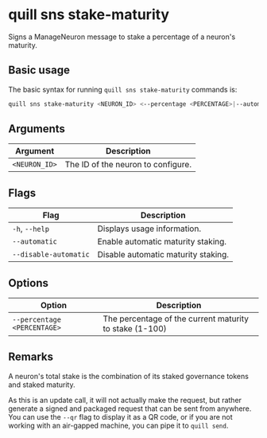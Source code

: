 # quill sns stake-maturity

Signs a ManageNeuron message to stake a percentage of a neuron's maturity.


## Basic usage

The basic syntax for running `quill sns stake-maturity` commands is:

```bash
quill sns stake-maturity <NEURON_ID> <--percentage <PERCENTAGE>|--automatic|--disable-automatic> [option]
```

## Arguments

| Argument      | Description                        |
|---------------|------------------------------------|
| `<NEURON_ID>` | The ID of the neuron to configure. |

## Flags

| Flag                  | Description                         |
|-----------------------|-------------------------------------|
| `-h`, `--help`        | Displays usage information.         |
| `--automatic`         | Enable automatic maturity staking.  |
| `--disable-automatic` | Disable automatic maturity staking. |

## Options

| Option                      | Description                                             |
|-----------------------------|---------------------------------------------------------|
| `--percentage <PERCENTAGE>` | The percentage of the current maturity to stake (1-100) |

## Remarks

A neuron's total stake is the combination of its staked governance tokens and staked maturity.

As this is an update call, it will not actually make the request, but rather generate a signed and packaged request that can be sent from anywhere. You can use the `--qr` flag to display it as a QR code, or if you are not working with an air-gapped machine, you can pipe it to `quill send`.
